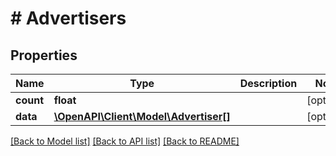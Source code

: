 # # Advertisers

## Properties

Name | Type | Description | Notes
------------ | ------------- | ------------- | -------------
**count** | **float** |  | [optional] 
**data** | [**\OpenAPI\Client\Model\Advertiser[]**](Advertiser.md) |  | [optional] 

[[Back to Model list]](../../README.md#documentation-for-models) [[Back to API list]](../../README.md#documentation-for-api-endpoints) [[Back to README]](../../README.md)


